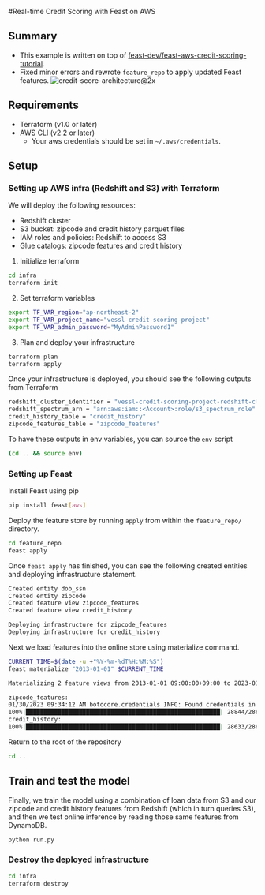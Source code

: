#Real-time Credit Scoring with Feast on AWS

## Summary
- This example is written on top of [feast-dev/feast-aws-credit-scoring-tutorial](https://github.com/feast-dev/feast-aws-credit-scoring-tutorial).
- Fixed minor errors and rewrote `feature_repo` to apply updated Feast features.
![credit-score-architecture@2x](https://user-images.githubusercontent.com/6728866/132927464-5c9e9e05-538c-48c5-bc16-94a6d9d7e57b.jpg)

## Requirements
- Terraform (v1.0 or later)
- AWS CLI (v2.2 or later)
  - Your aws credentials should be set in `~/.aws/credentials`.

## Setup
### Setting up AWS infra (Redshift and S3) with Terraform
We will deploy the following resources:
- Redshift cluster
- S3 bucket: zipcode and credit history parquet files
- IAM roles and policies: Redshift to access S3
- Glue catalogs: zipcode features and credit history

1. Initialize terraform
```bash
cd infra
terraform init
```
2. Set terraform variables
```bash
export TF_VAR_region="ap-northeast-2"
export TF_VAR_project_name="vessl-credit-scoring-project"
export TF_VAR_admin_password="MyAdminPassword1"
```
3. Plan and deploy your infrastructure
```bash
terraform plan
terraform apply
```
Once your infrastructure is deployed, you should see the following outputs from Terraform
```bash
redshift_cluster_identifier = "vessl-credit-scoring-project-redshift-cluster"
redshift_spectrum_arn = "arn:aws:iam::<Account>:role/s3_spectrum_role"
credit_history_table = "credit_history"
zipcode_features_table = "zipcode_features"
```
To have these outputs in env variables, you can source the `env` script
```bash
(cd .. && source env)
```
### Setting up Feast
Install Feast using pip
```bash
pip install feast[aws]
```
Deploy the feature store by running `apply` from within the `feature_repo/` directory.
```bash
cd feature_repo
feast apply
```
Once `feast apply` has finished, you can see the following created entities and deploying infrastructure statement.
```bash
Created entity dob_ssn
Created entity zipcode
Created feature view zipcode_features
Created feature view credit_history

Deploying infrastructure for zipcode_features
Deploying infrastructure for credit_history
```
Next we load features into the online store using materialize command.
```bash
CURRENT_TIME=$(date -u +"%Y-%m-%dT%H:%M:%S")
feast materialize "2013-01-01" $CURRENT_TIME
```
```bash
Materializing 2 feature views from 2013-01-01 09:00:00+09:00 to 2023-01-30 09:32:29+09:00 into the dynamodb online store.

zipcode_features:
01/30/2023 09:34:12 AM botocore.credentials INFO: Found credentials in shared credentials file: ~/.aws/credentials
100%|███████████████████████████████████████████████████████| 28844/28844 [00:25<00:00, 1134.96it/s]
credit_history:
100%|███████████████████████████████████████████████████████| 28633/28633 [00:27<00:00, 1043.41it/s]
```
Return to the root of the repository
```bash
cd ..
```

## Train and test the model
Finally, we train the model using a combination of loan data from S3 and our zipcode and credit history features from
Redshift (which in turn queries S3), and then we test online inference by reading those same features from DynamoDB.

```bash
python run.py
```

### Destroy the deployed infrastructure
```bash
cd infra
terraform destroy 
```
